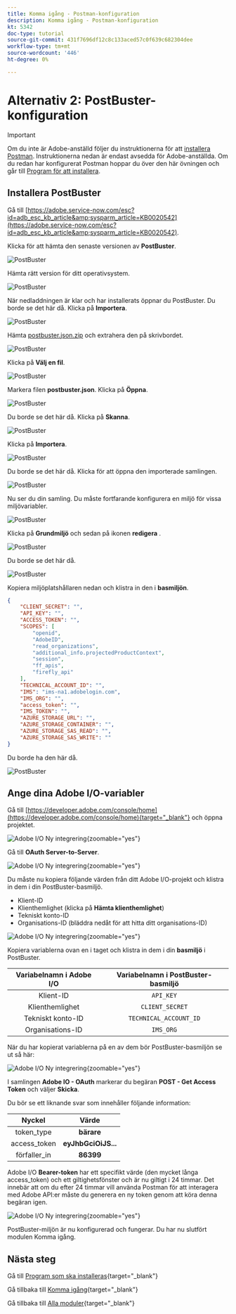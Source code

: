 ```yaml
---
title: Komma igång - Postman-konfiguration
description: Komma igång - Postman-konfiguration
kt: 5342
doc-type: tutorial
source-git-commit: 431f7696df12c8c133aced57c0f639c682304dee
workflow-type: tm+mt
source-wordcount: '446'
ht-degree: 0%

---
```


# Alternativ 2: PostBuster-konfiguration

>[!IMPORTANT]
>
>Om du inte är Adobe-anställd följer du instruktionerna för att [installera Postman](./ex7.md). Instruktionerna nedan är endast avsedda för Adobe-anställda. Om du redan har konfigurerat Postman hoppar du över den här övningen och går till [Program för att installera](./ex9.md).

## Installera PostBuster

Gå till [https://adobe.service-now.com/esc?id=adb_esc_kb_article&amp;sysparm_article=KB0020542](https://adobe.service-now.com/esc?id=adb_esc_kb_article&amp;sysparm_article=KB0020542).

Klicka för att hämta den senaste versionen av **PostBuster**.

![PostBuster](./images/pb1.png)

Hämta rätt version för ditt operativsystem.

![PostBuster](./images/pb2.png)

När nedladdningen är klar och har installerats öppnar du PostBuster. Du borde se det här då. Klicka på **Importera**.

![PostBuster](./images/pb3.png)

Hämta [postbuster.json.zip](./../../../assets/postman/postbuster.json.zip) och extrahera den på skrivbordet.

![PostBuster](./images/pbpb.png)

Klicka på **Välj en fil**.

![PostBuster](./images/pb4.png)

Markera filen **postbuster.json**. Klicka på **Öppna**.

![PostBuster](./images/pb5.png)

Du borde se det här då. Klicka på **Skanna**.

![PostBuster](./images/pb6.png)

Klicka på **Importera**.

![PostBuster](./images/pb7.png)

Du borde se det här då. Klicka för att öppna den importerade samlingen.

![PostBuster](./images/pb8.png)

Nu ser du din samling. Du måste fortfarande konfigurera en miljö för vissa miljövariabler.

![PostBuster](./images/pb9.png)

Klicka på **Grundmiljö** och sedan på ikonen **redigera** .

![PostBuster](./images/pb10.png)

Du borde se det här då.

![PostBuster](./images/pb11.png)

Kopiera miljöplatshållaren nedan och klistra in den i **basmiljön**.

```json
{
	"CLIENT_SECRET": "",
	"API_KEY": "",
	"ACCESS_TOKEN": "",
	"SCOPES": [
		"openid",
		"AdobeID",
		"read_organizations", 
		"additional_info.projectedProductContext", 
		"session",
		"ff_apis",
		"firefly_api"
	],
	"TECHNICAL_ACCOUNT_ID": "",
	"IMS": "ims-na1.adobelogin.com",
	"IMS_ORG": "",
	"access_token": "",
	"IMS_TOKEN": "",
	"AZURE_STORAGE_URL": "",
	"AZURE_STORAGE_CONTAINER": "",
	"AZURE_STORAGE_SAS_READ": "",
	"AZURE_STORAGE_SAS_WRITE": ""
}
```

Du borde ha den här då.

![PostBuster](./images/pb12.png)

## Ange dina Adobe I/O-variabler

Gå till [https://developer.adobe.com/console/home](https://developer.adobe.com/console/home){target="_blank"} och öppna projektet.

![Adobe I/O Ny integrering](./images/iopr.png){zoomable="yes"}

Gå till **OAuth Server-to-Server**.

![Adobe I/O Ny integrering](./images/iopbvar1.png){zoomable="yes"}

Du måste nu kopiera följande värden från ditt Adobe I/O-projekt och klistra in dem i din PostBuster-basmiljö.

- Klient-ID
- Klienthemlighet (klicka på **Hämta klienthemlighet**)
- Tekniskt konto-ID
- Organisations-ID (bläddra nedåt för att hitta ditt organisations-ID)

![Adobe I/O Ny integrering](./images/iopbvar2.png){zoomable="yes"}

Kopiera variablerna ovan en i taget och klistra in dem i din **basmiljö** i PostBuster.

| Variabelnamn i Adobe I/O | Variabelnamn i PostBuster-basmiljö |
|:-------------:| :---------------:| 
| Klient-ID | `API_KEY` |
| Klienthemlighet | `CLIENT_SECRET` |
| Tekniskt konto-ID | `TECHNICAL_ACCOUNT_ID` |
| Organisations-ID | `IMS_ORG` |

När du har kopierat variablerna på en av dem bör PostBuster-basmiljön se ut så här:

![Adobe I/O Ny integrering](./images/iopbvar3.png){zoomable="yes"}

I samlingen **Adobe IO - OAuth** markerar du begäran **POST - Get Access Token** och väljer **Skicka**.

Du bör se ett liknande svar som innehåller följande information:

| Nyckel | Värde |
|:-------------:| :---------------:| 
| token_type | **bärare** |
| access_token | **eyJhbGciOiJS...** |
| förfaller_in | **86399** |

Adobe I/O **Bearer-token** har ett specifikt värde (den mycket långa access_token) och ett giltighetsfönster och är nu giltigt i 24 timmar. Det innebär att om du efter 24 timmar vill använda Postman för att interagera med Adobe API:er måste du generera en ny token genom att köra denna begäran igen.

![Adobe I/O Ny integrering](./images/iopbvar4.png){zoomable="yes"}

PostBuster-miljön är nu konfigurerad och fungerar. Du har nu slutfört modulen Komma igång.

## Nästa steg

Gå till [Program som ska installeras](./ex9.md){target="_blank"}

Gå tillbaka till [Komma igång](./getting-started.md){target="_blank"}

Gå tillbaka till [Alla moduler](./../../../overview.md){target="_blank"}